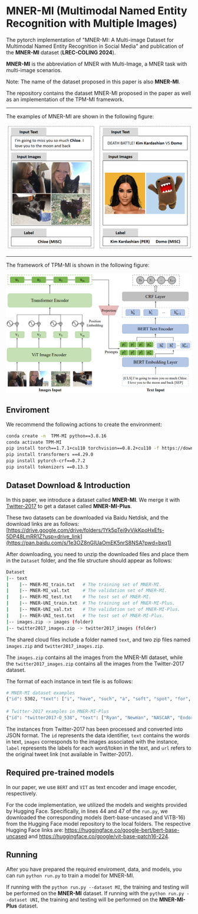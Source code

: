 #  MNER-MI (Multimodal Named Entity Recognition with Multiple Images)
The pytorch implementation of "MNER-MI: A Multi-image Dataset for Multimodal Named Entity Recognition in Social Media" and publication of the **MNER-MI** dataset (**LREC-COLING 2024**).

**MNER-MI** is the abbreviation of MNER with Multi-Image, a MNER task with multi-image scenarios.

Note: The name of the dataset proposed in this paper is also **MNER-MI**.

The repository contains the dataset MNER-MI proposed in the paper as well as an implementation of the TPM-MI framework.

---
The examples of MNER-MI are shown in the following figure:

![The exmamples of MNER-MI](./example.png)

---

The framework of TPM-MI is shown in the following figure:

![TPM-MI Framework](./freamework.png)



## Enviroment
We recommend the following actions to create the environment:
```bash
conda create -n  TPM-MI python==3.8.16
conda activate TPM-MI
pip install torch==1.7.1+cu110 torchvision==0.8.2+cu110 -f https://download.pytorch.org/whl/torch_stable.html
pip install transformers ==4.29.0
pip install pytorch-crf==0.7.2
pip install tokenizers ==0.13.3
```

## Dataset Download & Introduction

In this paper, we introduce a dataset called **MNER-MI**. 
We merge it with [Twitter-2017](https://github.com/jefferyYu/UMT) to get a dataset called **MNER-MI-Plus**.

These two datasets can be downloaded via Baidu Netdisk, and the download links are as follows: 
[https://drive.google.com/drive/folders/1Yk5pTei9vVjkKpoHxEfs-5DP48LmRR1Z?usp=drive_link](https://pan.baidu.com/s/1e3OZ8nGIUaOmEK5nrS8NSA?pwd=bxq1)

After downloading, you need to unzip the downloaded files and place them in the `Dataset` folder, and the file structure should appear as follows:
```bash
Dataset
|-- text
|    |-- MNER-MI_train.txt   # The training set of MNER-MI.
|    |-- MNER-MI_val.txt     # The validation set of MNER-MI.
|    |-- MNER-MI_test.txt    # The test set of MNER-MI.
|    |-- MNER-UNI_train.txt  # The training set of MNER-MI-Plus.
|    |-- MNER-UNI_val.txt    # The validation set of MNER-MI-Plus.
|    |-- MNER-UNI_test.txt   # The test set of MNER-MI-Plus.
|-- images.zip -> images (folder)
|-- twitter2017_images.zip -> twitter2017_images (folder)
```

The shared cloud files include a folder named `text`, and two zip files named `images.zip` and `twitter2017_images.zip`.

The `images.zip` contains all the images from the MNER-MI dataset, while the `twitter2017_images.zip` contains all the images from the Twitter-2017 dataset.

The format of each instance in text file is as follows:
```bash
# MNER-MI dataset examples
{"id": 5302, "text": ["i", "have", "such", "a", "soft", "spot", "for", "jaebeom"], "images": ["5302_0.jpg", "5302_1.jpg"], "label": ["O", "O", "O", "O", "O", "O", "O", "B-PER"], "url": "https://twitter.com/i/web/status/1389292031688720386"}

# Twitter-2017 examples in MNER-MI-Plus
{"id": "twitter2017-O_538", "text": ["Ryan", "Newman", "NASCAR", "Endorses", "Donald", "Trump", "for", "President"], "images": ["twitter2017-O_538.jpg"], "label": ["B-PER", "I-PER", "B-ORG", "O", "B-PER", "I-PER", "O", "O"], "url": ""}
```

The instances from Twitter-2017 has been processed and converted into JSON format. 
The `id` represents the data identifier, `text` contains the words in text, `images` corresponds to the images associated with the instance, `label` represents the labels for each word/token in the text, and `url` refers to the original tweet link (not available in Twitter-2017).


## Required pre-trained models
In our paper, we use `BERT` and `VIT` as text encoder and image encoder, respectively.

For the code implementation, we utilized the models and weights provided by Hugging Face. 
Specifically, in lines 44 and 47 of the `run.py`, we downloaded the corresponding models (bert-base-uncased and ViTB-16) from the Hugging Face model repository to the local folders. 
The respective Hugging Face links are: https://huggingface.co/google-bert/bert-base-uncased and https://huggingface.co/google/vit-base-patch16-224.

## Running
After you have prepared the required enviroment, data, and models, you can run `python run.py` to train a model for MNER-MI.

If running with the `python run.py --dataset MI`, the training and testing will be performed on the **MNER-MI** dataset.
If running with the `python run.py --dataset UNI`, the training and testing will be performed on the **MNER-MI-Plus** dataset.







